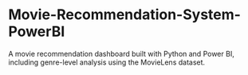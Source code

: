 # Movie-Recommendation-System-PowerBI
A movie recommendation dashboard built with Python and Power BI, including genre-level analysis using the MovieLens dataset.
